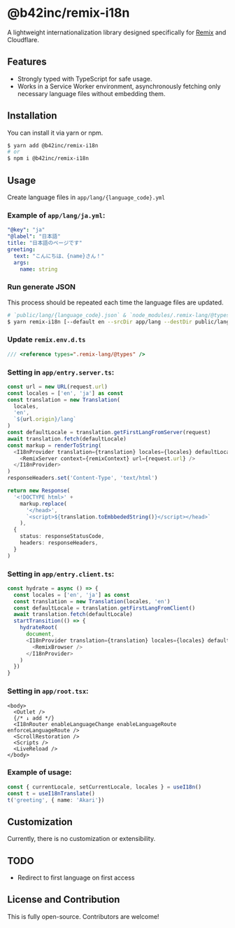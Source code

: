 # @b42inc/remix-i18n

A lightweight internationalization library designed specifically for [Remix](https://remix.run) and Cloudflare.

## Features
- Strongly typed with TypeScript for safe usage.
- Works in a Service Worker environment, asynchronously fetching only necessary language files without embedding them.

## Installation

You can install it via yarn or npm.

```sh
$ yarn add @b42inc/remix-i18n
# or
$ npm i @b42inc/remix-i18n
```

## Usage
Create language files in `app/lang/{language_code}.yml`

### Example of `app/lang/ja.yml`:

```yaml
"@key": "ja"
"@label": "日本語"
title: "日本語のページです"
greeting:
  text: "こんにちは、{name}さん！"
  args:
    name: string
```

### Run generate JSON
This process should be repeated each time the language files are updated.
```sh
# `public/lang/{language_code}.json` & `node_modules/.remix-lang/@types`
$ yarn remix-i18n [--default en --srcDir app/lang --destDir public/lang]
```

### Update `remix.env.d.ts`
```typescript
/// <reference types=".remix-lang/@types" />
```

### Setting in `app/entry.server.ts`:

```typescript
const url = new URL(request.url)
const locales = ['en', 'ja'] as const
const translation = new Translation(
  locales,
  'en',
  `${url.origin}/lang`
)
const defaultLocale = translation.getFirstLangFromServer(request)
await translation.fetch(defaultLocale)
const markup = renderToString(
  <I18nProvider translation={translation} locales={locales} defaultLocale={defaultLocale}>
    <RemixServer context={remixContext} url={request.url} />
  </I18nProvider>
)
responseHeaders.set('Content-Type', 'text/html')

return new Response(
  '<!DOCTYPE html>' +
    markup.replace(
      '</head>',
      `<script>${translation.toEmbbededString()}</script></head>`
    ),
  {
    status: responseStatusCode,
    headers: responseHeaders,
  }
)
```

### Setting in `app/entry.client.ts`:

```typescript
const hydrate = async () => {
  const locales = ['en', 'ja'] as const
  const translation = new Translation(locales, 'en')
  const defaultLocale = translation.getFirstLangFromClient()
  await translation.fetch(defaultLocale)
  startTransition(() => {
    hydrateRoot(
      document,
      <I18nProvider translation={translation} locales={locales} defaultLocale={defaultLocale}>
        <RemixBrowser />
      </I18nProvider>
    )
  })
}
```

### Setting in `app/root.tsx`:

```tsx
<body>
  <Outlet />
  {/* ↓ add */}
  <I18nRouter enableLanguageChange enableLanguageRoute enforceLanguageRoute />
  <ScrollRestoration />
  <Scripts />
  <LiveReload />
</body>
```

### Example of usage:

```typescript
const { currentLocale, setCurrentLocale, locales } = useI18n()
const t = useI18nTranslate()
t('greeting', { name: 'Akari'})
```

## Customization
Currently, there is no customization or extensibility.

## TODO
- Redirect to first language on first access

## License and Contribution
This is fully open-source. Contributors are welcome!
